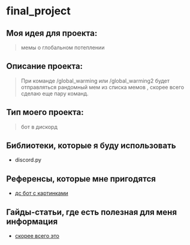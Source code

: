 # final_project

## Моя идея для проекта:
> мемы о глобальном потеплении
> 
## Описание проекта:
> При команде /global_warming или /global_warming2 будет отправляться рандомный мем из списка мемов , скорее всего сделаю еще пару команд.

## Тип моего проекта:
> бот в дискорд

## Библиотеки, которые я буду использовать
- discord.py

## Референсы, которые мне пригодятся
- [ дс бот с картинками](https://github.com/KoteykaMeaw/like-uh-ds-bot-with-pics)

## Гайды-статьи, где есть полезная для меня информация
- [скорее всего это](https://habr.com/ru/articles/676390/)
